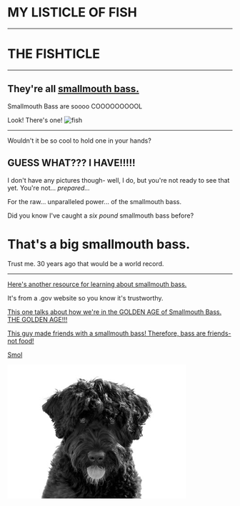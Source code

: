 # MY LISTICLE OF FISH
---
# THE FISHTICLE
---
## They're all [smallmouth bass.](https://www.google.com/url?sa=i&url=https%3A%2F%2Fen.wikipedia.org%2Fwiki%2FSmallmouth_bass&psig=AOvVaw22bEE8LiFRNwDNi5DGWpfE&ust=1724801800636000&source=images&cd=vfe&opi=89978449&ved=0CBcQjhxqFwoTCPDWlsfpk4gDFQAAAAAdAAAAABAE)

Smallmouth Bass are soooo COOOOOOOOOL

Look! There's one! ![fish](https://upload.wikimedia.org/wikipedia/commons/thumb/d/d0/Smallmouth_bass.png/800px-Smallmouth_bass.png)

---

Wouldn't it be so cool to hold one in your hands?
## GUESS WHAT??? I HAVE!!!!!
I don't have any pictures though- well, I do, but you're not ready to see that yet. You're not... *prepared...*

For the raw... unparalleled power... of the smallmouth bass. 

Did you know I've caught a *six pound* smallmouth bass before?
# That's a big smallmouth bass. 

Trust me. 30 years ago that would be a world record.

---

[Here's another resource for learning about smallmouth bass.](https://nas.er.usgs.gov/queries/FactSheet.aspx?SpeciesID=396)

It's from a .gov website so you know it's trustworthy.

[This one talks about how we're in the GOLDEN AGE of Smallmouth Bass. THE GOLDEN AGE!!!](https://igfa.org/2020/06/26/the-golden-age-of-smallmouth-bass/)

[This guy made friends with a smallmouth bass! Therefore, bass are friends- not food!](https://www.google.com/url?sa=i&url=https%3A%2F%2Fwww.montanaoutdoor.com%2F%3Fs%3Dsmallmouth%2Bbass&psig=AOvVaw22bEE8LiFRNwDNi5DGWpfE&ust=1724801800636000&source=images&cd=vfe&opi=89978449&ved=0CBcQjhxqFwoTCPDWlsfpk4gDFQAAAAAdAAAAABAI)

[Smol](https://www.google.com/url?sa=i&url=https%3A%2F%2Fwww.reddit.com%2Fr%2FFishing%2Fcomments%2F13vbun1%2Fsmallmouth_bass%2F&psig=AOvVaw22bEE8LiFRNwDNi5DGWpfE&ust=1724801800636000&source=images&cd=vfe&opi=89978449&ved=0CBQQjRxqFwoTCPDWlsfpk4gDFQAAAAAdAAAAABAS)

![Chicken](ajlundq_MD/cassie.jpg)

